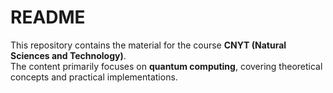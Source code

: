 # README

This repository contains the material for the course **CNYT (Natural Sciences and Technology)**.  
The content primarily focuses on **quantum computing**, covering theoretical concepts and practical implementations.
